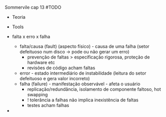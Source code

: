 Sommervile cap 13
#TODO 
* Teoria
* Tools

* falta x erro x falha 
	* falta/causa (fault) (aspecto físico) - causa de uma falha (setor defeituoso num disco -> pode ou não gerar um erro)
		* prevenção de faltas > especificação rigorosa, proteção de hardware etc
		* revisões de código acham faltas
	* error - estado intermediário de instabilidade (leitura do setor defeituoso e gera valor incorreto)
	* falha (failure) - manifestação observável - afeta o usuário
		* replicação/redundância, isolamento de componente faltoso, hot swapping
		* ! tolerância a falhas não implica inexistência de faltas
		* testes acham falhas
* 